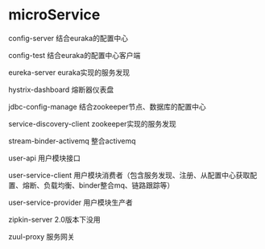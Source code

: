 # microService
 config-server  结合euraka的配置中心

 config-test    结合euraka的配置中心客户端

 eureka-server  euraka实现的服务发现

 hystrix-dashboard  熔断器仪表盘

 jdbc-config-manage  结合zookeeper节点、数据库的配置中心

 service-discovery-client  zookeeper实现的服务发现

 stream-binder-activemq   整合activemq

 user-api  用户模块接口

 user-service-client  用户模块消费者（包含服务发现、注册、从配置中心获取配置、熔断、负载均衡、binder整合mq、链路跟踪等）

 user-service-provider  用户模块生产者

 zipkin-server  2.0版本下没用

 zuul-proxy    服务网关

